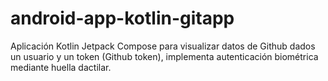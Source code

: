 # android-app-kotlin-gitapp
Aplicación Kotlin Jetpack Compose para visualizar datos de Github dados un usuario y un token (Github token), implementa autenticación biométrica mediante huella dactilar.
